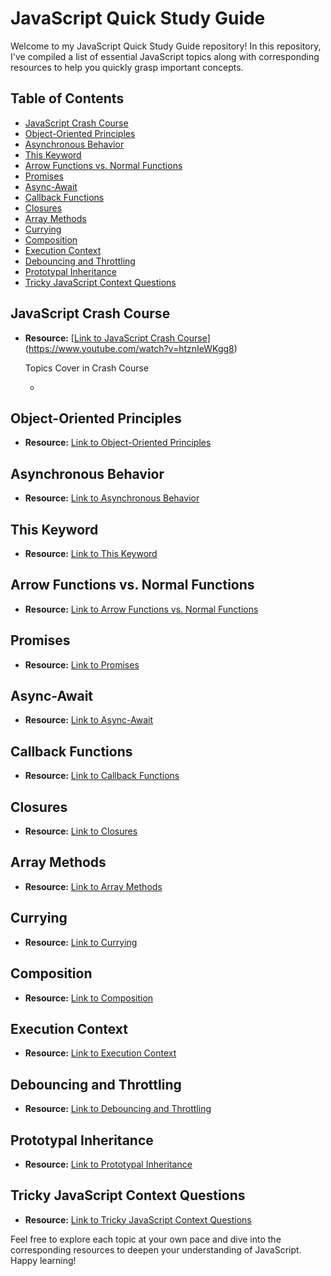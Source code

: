 # JavaScript Quick Study Guide

Welcome to my JavaScript Quick Study Guide repository! In this repository, I've compiled a list of essential JavaScript topics along with corresponding resources to help you quickly grasp important concepts.

## Table of Contents

- [JavaScript Crash Course](#javascript-crash-course)
- [Object-Oriented Principles](#object-oriented-principles)
- [Asynchronous Behavior](#asynchronous-behavior)
- [This Keyword](#this-keyword)
- [Arrow Functions vs. Normal Functions](#arrow-functions-vs-normal-functions)
- [Promises](#promises)
- [Async-Await](#async-await)
- [Callback Functions](#callback-functions)
- [Closures](#closures)
- [Array Methods](#array-methods)
- [Currying](#currying)
- [Composition](#composition)
- [Execution Context](#execution-context)
- [Debouncing and Throttling](#debouncing-and-throttling)
- [Prototypal Inheritance](#prototypal-inheritance)
- [Tricky JavaScript Context Questions](#tricky-javascript-context-questions)

## JavaScript Crash Course

- **Resource:** [[Link to JavaScript Crash Course](#)]  (https://www.youtube.com/watch?v=htznIeWKgg8)

  Topics Cover in Crash Course

    - 

## Object-Oriented Principles

- **Resource:** [Link to Object-Oriented Principles](#)

## Asynchronous Behavior

- **Resource:** [Link to Asynchronous Behavior](#)

## This Keyword

- **Resource:** [Link to This Keyword](#)

## Arrow Functions vs. Normal Functions

- **Resource:** [Link to Arrow Functions vs. Normal Functions](#)

## Promises

- **Resource:** [Link to Promises](#)

## Async-Await

- **Resource:** [Link to Async-Await](#)

## Callback Functions

- **Resource:** [Link to Callback Functions](#)

## Closures

- **Resource:** [Link to Closures](#)

## Array Methods

- **Resource:** [Link to Array Methods](#)

## Currying

- **Resource:** [Link to Currying](#)

## Composition

- **Resource:** [Link to Composition](#)

## Execution Context

- **Resource:** [Link to Execution Context](#)

## Debouncing and Throttling

- **Resource:** [Link to Debouncing and Throttling](#)

## Prototypal Inheritance

- **Resource:** [Link to Prototypal Inheritance](#)

## Tricky JavaScript Context Questions

- **Resource:** [Link to Tricky JavaScript Context Questions](#)

Feel free to explore each topic at your own pace and dive into the corresponding resources to deepen your understanding of JavaScript. Happy learning!


